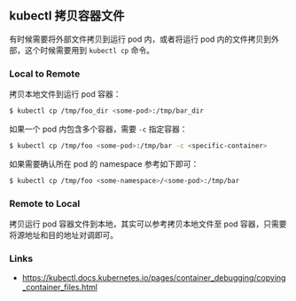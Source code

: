 ## kubectl 拷贝容器文件

有时候需要将外部文件拷贝到运行 pod 内，或者将运行 pod 内的文件拷贝到外部，这个时候需要用到 `kubectl cp` 命令。

### Local to Remote

拷贝本地文件到运行 pod 容器：

```bash
$ kubectl cp /tmp/foo_dir <some-pod>:/tmp/bar_dir
```

如果一个 pod 内包含多个容器，需要 `-c` 指定容器：

```bash
$ kubectl cp /tmp/foo <some-pod>:/tmp/bar -c <specific-container>
```

如果需要确认所在 pod 的 namespace 参考如下即可：

```bash
$ kubectl cp /tmp/foo <some-namespace>/<some-pod>:/tmp/bar
```

### Remote to Local

拷贝运行 pod 容器文件到本地，其实可以参考拷贝本地文件至 pod 容器，只需要将源地址和目的地址对调即可。

### Links

- https://kubectl.docs.kubernetes.io/pages/container_debugging/copying_container_files.html
